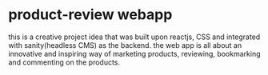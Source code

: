 # product-review webapp

this is a creative project idea that was built upon reactjs, CSS and integrated with sanity(headless CMS) as the backend. the web app is all about an innovative and inspiring way of marketing products, reviewing, bookmarking and commenting on the products.
